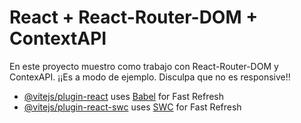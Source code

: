 # React + React-Router-DOM + ContextAPI

En este proyecto muestro como trabajo con React-Router-DOM y ContexAPI. ¡¡Es a modo de ejemplo. Disculpa que no es responsive!!

- [@vitejs/plugin-react](https://github.com/vitejs/vite-plugin-react/blob/main/packages/plugin-react/README.md) uses [Babel](https://babeljs.io/) for Fast Refresh
- [@vitejs/plugin-react-swc](https://github.com/vitejs/vite-plugin-react-swc) uses [SWC](https://swc.rs/) for Fast Refresh
